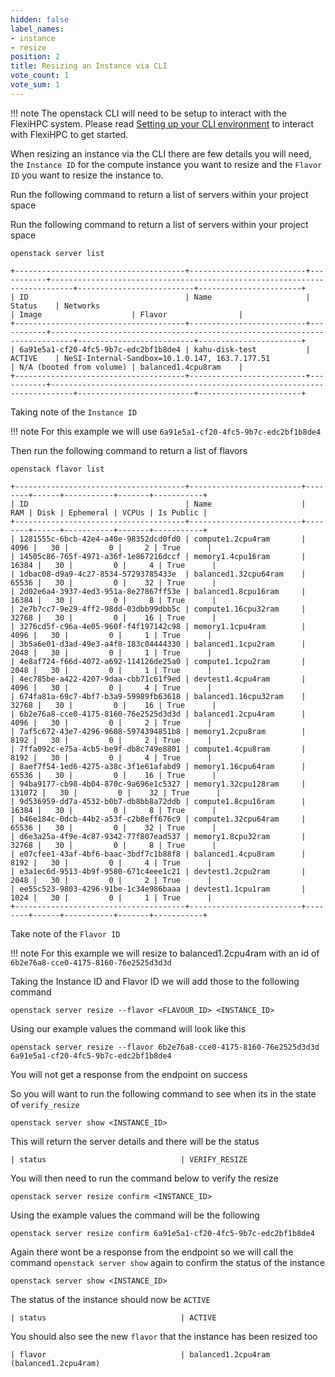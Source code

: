 ```yaml
---
hidden: false
label_names:
- instance
- resize
position: 2
title: Resizing an Instance via CLI
vote_count: 1
vote_sum: 1
---
```


!!! note
    The openstack CLI will need to be setup to interact with the FlexiHPC system. Please read [Setting up your CLI environment](../setting-up-your-CLI-environment/setting-up-your-cli-environment.md) to interact with FlexiHPC to get started.

When resizing an instance via the CLI there are few details you will need, the `Instance ID` for the compute instance you want to resize and the `Flavor ID` you want to resize the instance to.

Run the following command to return a list of servers within your project space

Run the following command to return a list of servers within your project space

```
openstack server list
```

``` { .sh .no-copy }
+--------------------------------------+--------------------------+-----------+---------------------------------------------------------------------------+--------------------------+-----------------------+
| ID                                   | Name                     | Status    | Networks                                                                  | Image                    | Flavor                |
+--------------------------------------+--------------------------+-----------+---------------------------------------------------------------------------+--------------------------+-----------------------+
| 6a91e5a1-cf20-4fc5-9b7c-edc2bf1b8de4 | kahu-disk-test           | ACTIVE    | NeSI-Internal-Sandbox=10.1.0.147, 163.7.177.51                            | N/A (booted from volume) | balanced1.4cpu8ram    |
+--------------------------------------+--------------------------+-----------+---------------------------------------------------------------------------+--------------------------+-----------------------+
```

Taking note of the `Instance ID`

!!! note
    For this example we will use `6a91e5a1-cf20-4fc5-9b7c-edc2bf1b8de4`

Then run the following command to return a list of flavors

```
openstack flavor list
```

``` { .sh .no-copy }
+--------------------------------------+-------------------------+--------+------+-----------+-------+-----------+
| ID                                   | Name                    |    RAM | Disk | Ephemeral | VCPUs | Is Public |
+--------------------------------------+-------------------------+--------+------+-----------+-------+-----------+
| 1281555c-6bcb-42e4-a48e-98352dcd0fd0 | compute1.2cpu4ram       |   4096 |   30 |         0 |     2 | True      |
| 14505c86-765f-4971-a36f-1e867216dccf | memory1.4cpu16ram       |  16384 |   30 |         0 |     4 | True      |
| 1dbac08-d9a9-4c27-8534-57293785433e  | balanced1.32cpu64ram    |  65536 |   30 |         0 |    32 | True      |
| 2d02e6a4-3937-4ed3-951a-8e27867ff53e | balanced1.8cpu16ram     |  16384 |   30 |         0 |     8 | True      |
| 2e7b7cc7-9e29-4ff2-98dd-03dbb99dbb5c | compute1.16cpu32ram     |  32768 |   30 |         0 |    16 | True      |
| 3276cd5f-c96a-4e05-960f-f4f197142c98 | memory1.1cpu4ram        |   4096 |   30 |         0 |     1 | True      |
| 3b5a6e01-d3ad-49e3-a4f8-183c04444330 | balanced1.1cpu2ram      |   2048 |   30 |         0 |     1 | True      |
| 4e8af724-f66d-4072-a692-114126de25a0 | compute1.1cpu2ram       |   2048 |   30 |         0 |     1 | True      |
| 4ec785be-a422-4207-9daa-cbb71c61f9ed | devtest1.4cpu4ram       |   4096 |   30 |         0 |     4 | True      |
| 674fa81a-69c7-4bf7-b3a9-59989fb63618 | balanced1.16cpu32ram    |  32768 |   30 |         0 |    16 | True      |
| 6b2e76a8-cce0-4175-8160-76e2525d3d3d | balanced1.2cpu4ram      |   4096 |   30 |         0 |     2 | True      |
| 7af5c672-43e7-4296-9608-5974394851b8 | memory1.2cpu8ram        |   8192 |   30 |         0 |     2 | True      |
| 7ffa092c-e75a-4cb5-be9f-db8c749e8801 | compute1.4cpu8ram       |   8192 |   30 |         0 |     4 | True      |
| 8aef7f54-1ed6-4275-a38c-3f1e61afabd9 | memory1.16cpu64ram      |  65536 |   30 |         0 |    16 | True      |
| 94ba9177-cb98-4b04-870c-9a696e1c5327 | memory1.32cpu128ram     | 131072 |   30 |         0 |    32 | True      |
| 9d536959-dd7a-4532-b0b7-db8bb8a72ddb | compute1.8cpu16ram      |  16384 |   30 |         0 |     8 | True      |
| b46e184c-0dcb-44b2-a53f-c2b8eff676c9 | compute1.32cpu64ram     |  65536 |   30 |         0 |    32 | True      |
| d6e3a25a-4f9e-4c87-9342-77f807ead537 | memory1.8cpu32ram       |  32768 |   30 |         0 |     8 | True      |
| e07cfee1-43af-4bf6-baac-3bdf7c1b88f8 | balanced1.4cpu8ram      |   8192 |   30 |         0 |     4 | True      |
| e3a1ec6d-9513-4b9f-9580-671c4eee1c21 | devtest1.2cpu2ram       |   2048 |   30 |         0 |     2 | True      |
| ee55c523-9803-4296-91be-1c34e986baaa | devtest1.1cpu1ram       |   1024 |   30 |         0 |     1 | True      |
+--------------------------------------+-------------------------+--------+------+-----------+-------+-----------+
```

Take note of the `Flavor ID`

!!! note
    For this example we will resize to balanced1.2cpu4ram with an id of `6b2e76a8-cce0-4175-8160-76e2525d3d3d`

Taking the Instance ID and Flavor ID we will add those to the following command

```
openstack server resize --flavor <FLAVOUR_ID> <INSTANCE_ID>
```

Using our example values the command will look like this

```
openstack server resize --flavor 6b2e76a8-cce0-4175-8160-76e2525d3d3d 6a91e5a1-cf20-4fc5-9b7c-edc2bf1b8de4
```

You will not get a response from the endpoint on success

So you will want to run the following command to see when its in the state of `verify_resize`

```
openstack server show <INSTANCE_ID>
```

This will return the server details and there will be the status

``` { .sh .no-copy }
| status                              | VERIFY_RESIZE
```

You will then need to run the command below to verify the resize

```
openstack server resize confirm <INSTANCE_ID>
```

Using the example values the command will be the following

```
openstack server resize confirm 6a91e5a1-cf20-4fc5-9b7c-edc2bf1b8de4
```

Again there wont be a response from the endpoint so we will call the command `openstack server show` again to confirm the status of the instance

```
openstack server show <INSTANCE_ID>
```

The status of the instance should now be `ACTIVE`

``` { .sh .no-copy }
| status                              | ACTIVE
```

You should also see the new `flavor` that the instance has been resized too

``` { .sh .no-copy }
| flavor                              | balanced1.2cpu4ram (balanced1.2cpu4ram)
```